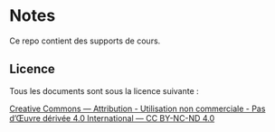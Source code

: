 # Notes

Ce repo contient des supports de cours.

## Licence

Tous les documents sont sous la licence suivante :

[Creative Commons — Attribution - Utilisation non commerciale - Pas d’Œuvre dérivée 4.0 International — CC BY-NC-ND 4.0](https://creativecommons.org/licenses/by-nc-nd/4.0/fr/legalcode)
